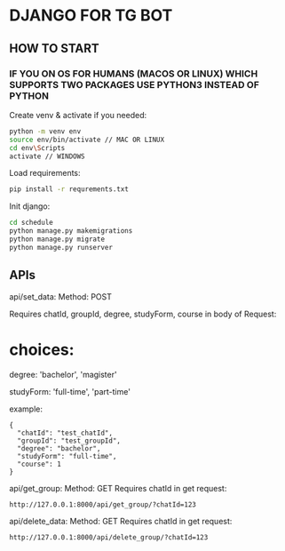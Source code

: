 <h1>DJANGO FOR TG BOT</h1>
<h2>HOW TO START</h2>

<h3>IF YOU ON OS FOR HUMANS (MACOS OR LINUX) WHICH SUPPORTS TWO PACKAGES USE PYTHON3 INSTEAD OF PYTHON</h3>
  
Create venv & activate if you needed:
  
```bash
python -m venv env
source env/bin/activate // MAC OR LINUX
cd env\Scripts
activate // WINDOWS
```

Load requirements:
```bash
pip install -r requrements.txt
```

Init django:
```bash
cd schedule
python manage.py makemigrations
python manage.py migrate
python manage.py runserver
```

<h2>APIs</h2>

api/set_data:
Method: POST

Requires chatId, groupId, degree, studyForm, course in body of Request:

# choices:

degree: 'bachelor', 'magister'

studyForm: 'full-time', 'part-time'

example:

```
{
  "chatId": "test_chatId",
  "groupId": "test_groupId",
  "degree": "bachelor",
  "studyForm": "full-time",
  "course": 1
}
```


api/get_group:
Method: GET
Requires chatId in get request:

```
http://127.0.0.1:8000/api/get_group/?chatId=123
```



api/delete_data:
Method: GET
Requires chatId in get request:

```
http://127.0.0.1:8000/api/delete_group/?chatId=123
```
